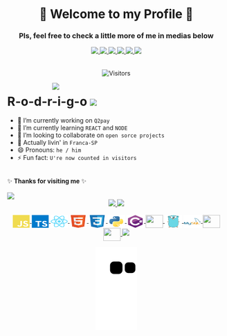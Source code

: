 <h1 align="center"> 🚀 Welcome to my Profile 🚀 </h1>

<h3 align="center"> Pls, feel free to check a little more of me in medias below </h3>



<div align="center" style="display: inline_block">
 <a href="">
    <img align="center" src=https://img.shields.io/badge/Instagram-d9408a?style=for-the-badge&logo=Instagram&logoColor=white style="margin-bottom: 5px;"/>
  </a>
<a href="https://github.com/R-o-d-r-i-g-o" target="_blank">
  <img align="center" src=https://img.shields.io/badge/github-%2324292e.svg?&style=for-the-badge&logo=github&logoColor=white style="margin-bottom: 5px;" /> 
</a>
<a href="https://www.linkedin.com/in/rodrigo-marques-ribeiro-98746b217/" target="_blank">
  <img align="center" src=https://img.shields.io/badge/linkedin-%231E77B5.svg?&style=for-the-badge&logo=linkedin&logoColor=white style="margin-bottom: 5px;" /> 
</a>
<a href="" target="_blank">
  <img align="center" src=https://img.shields.io/badge/Discord-7289DA?style=for-the-badge&logo=discord&logoColor=white style="margin-bottom: 5px;"" target="_blank">
</a> 
<a href = "mailto:rodrigomarqribeiro@gmail.com">
  <img align="center" src="https://img.shields.io/badge/Gmail-D14836?style=for-the-badge&logo=gmail&logoColor=white" target="_blank" style="margin-bottom: 5px;" target="_blank">
</a>
<a href="https://web.facebook.com/profile.php?id=100078218179127">
  <img align="center" src="https://img.shields.io/badge/Facebook-0178f8?style=for-the-badge&logo=Facebook&logoColor=white" style="margin-bottom: 5px;" target="_blank"/>
  </a>
  
  <div align="center"> <br>

![Visitors](https://visitor-badge.glitch.me/badge?page_id=R-o-d-r-i-g-o&left_color=green&right_color=red)
</div>

</div>

<img src="https://raw.githubusercontent.com/MicaelliMedeiros/micaellimedeiros/master/image/computer-illustration.png" min-width="400px" max-width="400px" width="400px" align="right">

<h1> R-o-d-r-i-g-o <img src="https://camo.githubusercontent.com/e8e7b06ecf583bc040eb60e44eb5b8e0ecc5421320a92929ce21522dbc34c891/68747470733a2f2f6d656469612e67697068792e636f6d2f6d656469612f6876524a434c467a6361737252346961377a2f67697068792e676966" width="30px" data-canonical-src="https://media.giphy.com/media/hvRJCLFzcasrR4ia7z/giphy.gif" style="max-width: 100%;">
</h1> 

<p align="left">

- 🔭 I’m currently working on `Q2pay` <br> 
- 🌱 I’m currently learning `REACT` and `NODE` <br> 
- 👯 I’m looking to collaborate on `open sorce projects` <br> 
- 📍 Actually livin' in `Franca-SP` <br>
- 😄 Pronouns: `he / him` <br>
- ⚡ Fun fact: `U're now counted in visitors` <br> <br>

✨ **Thanks for visiting me** ✨


<img align="center" src="https://user-images.githubusercontent.com/73097560/115834477-dbab4500-a447-11eb-908a-139a6edaec5c.gif">
<div align="center">

  <a href="https://github.com/R-o-d-r-i-g-o">
  <img height="180em" src="https://github-readme-stats.vercel.app/api?username=R-o-d-r-i-g-o&show_icons=true&theme=tokyonight&include_all_commits=true&count_private=true"/>
  <img height="180em" src="https://github-readme-stats.vercel.app/api/top-langs/?username=R-o-d-r-i-g-o&layout=compact&langs_count=7&theme=tokyonight"/>
</div>

<div align="center" style="display: inline_block" > <br>
  <img align="center" height="30" width="40" src="https://raw.githubusercontent.com/devicons/devicon/master/icons/javascript/javascript-plain.svg">
  <img align="center" height="30" width="40" src="https://raw.githubusercontent.com/devicons/devicon/master/icons/typescript/typescript-plain.svg">
  <img align="center" height="30" width="40" src="https://raw.githubusercontent.com/devicons/devicon/master/icons/react/react-original.svg">
  <img align="center" height="30" width="40" src="https://raw.githubusercontent.com/devicons/devicon/master/icons/html5/html5-original.svg">
  <img align="center" height="30" width="40" src="https://raw.githubusercontent.com/devicons/devicon/master/icons/css3/css3-original.svg">
  <img align="center" height="30" width="40" src="https://raw.githubusercontent.com/devicons/devicon/master/icons/python/python-original.svg">
  <img align="center" height="30" width="40" src="https://raw.githubusercontent.com/devicons/devicon/master/icons/csharp/csharp-original.svg">
  <img align="center" height="30" width="40" src="https://www.vectorlogo.zone/logos/git-scm/git-scm-icon.svg"/>
  <img align="center" height="30" width="40" src="https://raw.githubusercontent.com/devicons/devicon/master/icons/go/go-original.svg"/>
  <img align="center" height="30" width="40" src="https://raw.githubusercontent.com/devicons/devicon/master/icons/mysql/mysql-original-wordmark.svg"/>
  <img align="center" height="30" width="40" src="https://profilinator.rishav.dev/skills-assets/linux-original.svg"/>
  <img align="center" height="30" width="40" src="https://profilinator.rishav.dev/skills-assets/docker-original-wordmark.svg"/>


<img src="https://user-images.githubusercontent.com/73097560/115834477-dbab4500-a447-11eb-908a-139a6edaec5c.gif">
 
![Snake animation](https://github.com/rafaballerini/rafaballerini/blob/output/github-contribution-grid-snake.svg)

</div>  
